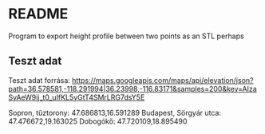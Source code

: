 # README
Program to export height profile between two points as an STL perhaps

## Teszt adat
Teszt adat forrása:
https://maps.googleapis.com/maps/api/elevation/json?path=36.578581,-118.291994|36.23998,-116.83171&samples=200&key=AIzaSyAeW9jj_t0_uIfKL5yGtT4SMrLRG7dsY5E

Sopron, tűztorony: 47.686813,16.591289
Budapest, Sörgyár utca: 47.476672,19.163025
Dobogókő: 47.720109,18.895490
